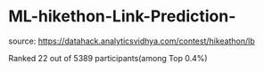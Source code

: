 # ML-hikethon-Link-Prediction-
source: https://datahack.analyticsvidhya.com/contest/hikeathon/lb

Ranked 22 out of 5389 participants(among Top 0.4%)
